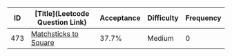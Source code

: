 |ID|[Title](Leetcode Question Link)|Acceptance|Difficulty|Frequency|
|----|-----|----|---|---|
|473|[Matchsticks to Square]( https://leetcode.com/problems/matchsticks-to-square)|37.7%|Medium|0|
